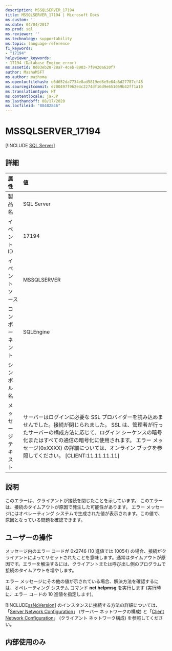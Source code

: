 ```yaml
---
description: MSSQLSERVER_17194
title: MSSQLSERVER_17194 | Microsoft Docs
ms.custom: ''
ms.date: 04/04/2017
ms.prod: sql
ms.reviewer: ''
ms.technology: supportability
ms.topic: language-reference
f1_keywords:
- "17194"
helpviewer_keywords:
- 17194 (Database Engine error)
ms.assetid: 0d03eb20-28a7-4ceb-8903-7f9420a620f7
author: MashaMSFT
ms.author: mathoma
ms.openlocfilehash: e6d652da7734e8ad5819ed8e5e84a8d27787cf48
ms.sourcegitcommit: e700497f962e4c2274df16d9e651059b42ff1a10
ms.translationtype: HT
ms.contentlocale: ja-JP
ms.lasthandoff: 08/17/2020
ms.locfileid: "88482846"
---
```

# <a name="mssqlserver_17194"></a>MSSQLSERVER_17194
 [!INCLUDE [SQL Server](../../includes/applies-to-version/sqlserver.md)]
  
## <a name="details"></a>詳細  
  
| 属性 | 値 |  
| :-------- | :---- |  
|製品名|SQL Server|  
|イベント ID|17194|  
|イベント ソース|MSSQLSERVER|  
|コンポーネント|SQLEngine|  
|シンボル名||  
|メッセージ テキスト|サーバーはログインに必要な SSL プロバイダーを読み込めませんでした。接続が閉じられました。 SSL は、管理者が行ったサーバーの構成方法に応じて、ログイン シーケンスの暗号化またはすべての通信の暗号化に使用されます。 エラー メッセージ(0xXXXX) の詳細については、オンライン ブックを参照してください。 [CLIENT:11.11.11.11]|  
  
## <a name="explanation"></a>説明  
このエラーは、クライアントが接続を閉じたことを示しています。 このエラーは、接続のタイムアウトが原因で発生した可能性があります。 エラー メッセージにはオペレーティング システムで生成された値が表示されます。この値で、原因となっている問題を確認できます。  
  
## <a name="user-action"></a>ユーザーの操作  
メッセージ内のエラー コードが 0x2746 (10 進値では 10054) の場合、接続がクライアントによってリセットされたことを意味します。通常はタイムアウトが原因です。エラーを解決するには、クライアントまたは呼び出し側のプログラムで接続のタイムアウトを増やします。  
  
エラー メッセージにその他の値が示されている場合、解決方法を確認するには、オペレーティング システム コマンド **net helpmsg** を実行します (実行時に、エラー コードの 10 進値を指定します)。  
  
[!INCLUDE[ssNoVersion](../../includes/ssnoversion-md.md)] のインスタンスに接続する方法の詳細については、「[Server Network Configuration](~/database-engine/configure-windows/server-network-configuration.md)」 (サーバー ネットワークの構成) と「[Client Network Configuration](~/database-engine/configure-windows/client-network-configuration.md)」 (クライアント ネットワーク構成) を参照してください。  
  
## <a name="internal-only"></a>内部使用のみ  
